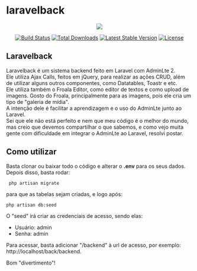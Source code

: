 # laravelback

<p align="center"><img src="https://laravel.com/assets/img/components/logo-laravel.svg"></p>

<p align="center">
<a href="https://travis-ci.org/laravel/framework"><img src="https://travis-ci.org/laravel/framework.svg" alt="Build Status"></a>
<a href="https://packagist.org/packages/laravel/framework"><img src="https://poser.pugx.org/laravel/framework/d/total.svg" alt="Total Downloads"></a>
<a href="https://packagist.org/packages/laravel/framework"><img src="https://poser.pugx.org/laravel/framework/v/stable.svg" alt="Latest Stable Version"></a>
<a href="https://packagist.org/packages/laravel/framework"><img src="https://poser.pugx.org/laravel/framework/license.svg" alt="License"></a>
</p>

## Laravelback

Laravelback é um sistema backend feito em Laravel com AdminLte 2. <br>
Ele utiliza Ajax Calls, feitos em jQuery, para realizar as ações CRUD, além de utilizar alguns outros componentes, como Datatables, Toastr e etc.<br>
Ele utiliza também o Froala Editor, como editor de textos e como upload de imagens. Gosto do Froala, principalmente para as imagens, pois ele cria um tipo de "galeria de mídia".<br>
A intenção dele é facilitar a aprendizagem e o uso do AdminLte junto ao Laravel.<br>
Sei que ele não está perfeito e nem que meu código é o melhor do mundo, mas creio que devemos compartilhar o que sabemos, e como vejo muita gente com dificuldade em integrar o AdminLte ao Laravel, resolvi postar.

## Como utilizar

Basta clonar ou baixar todo o código e alterar o <b>.env</b> para os seus dados.
Depois disso, basta rodar: 
```console
 php artisan migrate 
 ```
 para que as tabelas sejam criadas, e logo após:

```console
php artisan db:seed
```

O "seed" irá criar as credenciais de acesso, sendo elas:
 - Usuário: admin
 - Senha: admin

Para acessar, basta adicionar "/backend" à url de acesso, por exemplo: http://localhost/back/backend.
<br>

Bom "divertimento"!